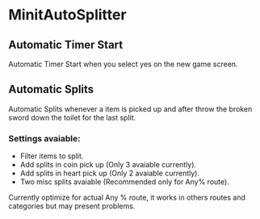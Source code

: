 # MinitAutoSplitter

## Automatic Timer Start
Automatic Timer Start when you select yes on the new game screen.

## Automatic Splits
Automatic Splits whenever a item is picked up and after throw the broken sword down the toilet for the last split.
### Settings avaiable:
- Filter items to split.
- Add splits in coin pick up (Only 3 avaiable currently).
- Add splits in heart pick up (Only 2 avaiable currently).
- Two misc splits avaiable (Recommended only for Any% route).

Currently optimize for actual Any % route, it works in others routes and categories but may present problems.
